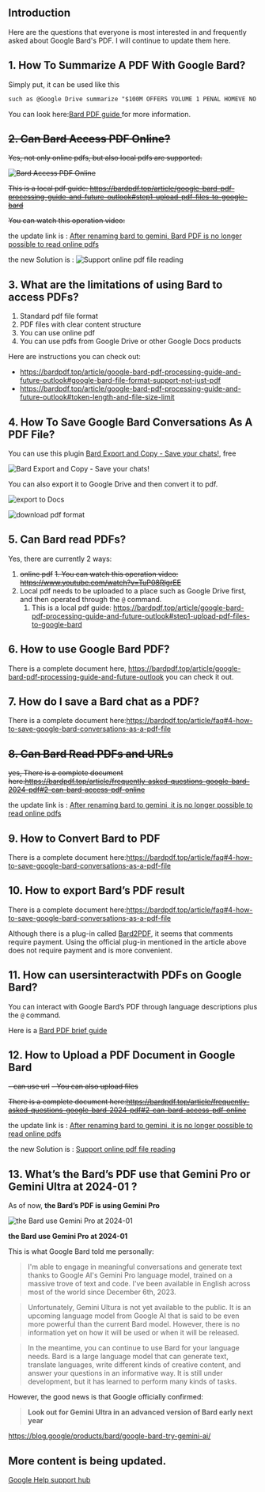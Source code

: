## Introduction

Here are the questions that everyone is most interested in and frequently asked about Google Bard's PDF. I will continue to update them here.

<TOCInline toc={props.toc} exclude="Introduction" />

## **1. How To Summarize A PDF With Google Bard?**

Simply put, it can be used like this

```markdown
such as @Google Drive summarize "$100M OFFERS VOLUME 1 PENAL HOMEVE NO FF 35594731 A F6 UNITE OF SANTES D FF 95594731A 100 ALEX HORMOZI HOW TO MAKE OFFERS SO GOOD PEOPLE FEEL STUPID SAYING NO ACQUISITION.COM VOLUME I: $100M OFFERS HOW TO MAKE OFFERS SO GOOD PEOPLE PEOPLE FEEL STUPID SAYING NO ALEX HORMOZI." to a short paragraph personal statement
```

You can look here:[Bard PDF guide ](https://bardpdf.top/article/google-bard-pdf-processing-guide-and-future-outlook#step2-use-google-bard-pdf) for more information.

## ~~**2. Can Bard Access PDF Online?**~~

~~Yes, not only online pdfs, but also local pdfs are supported.~~

~~![**Bard Access PDF Online**](https://img.whynotbetter.com/whynotbetter/2024/02/e7b1275b49deae35b44ec615d566e8b7.png)~~


~~This is a local pdf guide: https://bardpdf.top/article/google-bard-pdf-processing-guide-and-future-outlook#step1-upload-pdf-files-to-google-bard~~

~~You can watch this operation video:~~

the update link is : [After renaming bard to gemini, Bard PDF is no longer possible to read online pdfs](https://bardpdf.top/article/google-bard-pdf-can-not-read-online-pdf)

the new Solution is : ![Support online pdf file reading](https://bardpdf.top/article/google-bard-gemini-online-pdf-reading-without-uploads)


## **3. What are the limitations of using Bard to access PDFs?**

1. Standard pdf file format
2. PDF files with clear content structure
3. You can use online pdf
4. You can use pdfs from Google Drive or other Google Docs products

Here are instructions you can check out:

- https://bardpdf.top/article/google-bard-pdf-processing-guide-and-future-outlook#google-bard-file-format-support-not-just-pdf
- https://bardpdf.top/article/google-bard-pdf-processing-guide-and-future-outlook#token-length-and-file-size-limit

## **4. How To Save Google Bard Conversations As A PDF File?**

You can use this plugin [Bard Export and Copy - Save your chats!](https://chromewebstore.google.com/detail/bard-export-and-copy-save/ccigddhpbhnlhdhafkcdjididdelghkj), free

![Bard Export and Copy - Save your chats!](https://img.whynotbetter.com/whynotbetter/2024/02/ee463b4f3f02d1616ed1c5cad8d1e96d.png)

You can also export it to Google Drive and then convert it to pdf.

![export to Docs](https://img.whynotbetter.com/whynotbetter/2024/02/d89c44868f45cb83c25373e898f23ea5.png)


![download pdf format](https://img.whynotbetter.com/whynotbetter/2024/02/cbe4ff3a5e28e28fb6d33acd02b5aec4.png)


## 5. Can Bard read PDFs?

Yes, there are currently 2 ways:

1. ~~online pdf~~
   ~~1. You can watch this operation video: https://www.youtube.com/watch?v=TuP08RlgrEE~~
2. Local pdf needs to be uploaded to a place such as Google Drive first, and then operated through the `@` command.
    1. This is a local pdf guide: https://bardpdf.top/article/google-bard-pdf-processing-guide-and-future-outlook#step1-upload-pdf-files-to-google-bard

## 6. How to use Google Bard PDF?

There is a complete document here, https://bardpdf.top/article/google-bard-pdf-processing-guide-and-future-outlook you can check it out.

## 7. How do I save a Bard chat as a PDF?

There is a complete document here:https://bardpdf.top/article/faq#4-how-to-save-google-bard-conversations-as-a-pdf-file

## ~~**8. Can Bard Read PDFs and URLs**~~

~~yes, There is a complete document here:https://bardpdf.top/article/frequently-asked-questions-google-bard-2024-pdf#2-can-bard-access-pdf-online~~

the update link is : [After renaming bard to gemini, it is no longer possible to read online pdfs](https://bardpdf.top/article/google-bard-pdf-can-not-read-online-pdf)


## **9. How to Convert Bard to PDF**

There is a complete document here:https://bardpdf.top/article/faq#4-how-to-save-google-bard-conversations-as-a-pdf-file

## 10. How to export Bard’s PDF result

There is a complete document here:https://bardpdf.top/article/faq#4-how-to-save-google-bard-conversations-as-a-pdf-file

Although there is a plug-in called [Bard2PDF](https://chromewebstore.google.com/detail/bard2pdf-convert-bard-to/cckipgmmeajmmepnbgeldfmphdbcoini), it seems that comments require payment. Using the official plug-in mentioned in the article above does not require payment and is more convenient.


## **11. How can users**interact**with PDFs on Google Bard?**

You can interact with Google Bard’s PDF through language descriptions plus the `@` command.

Here is a [Bard PDF brief guide](https://bardpdf.top/article/google-bard-pdf-processing-guide-and-future-outlook#step2-use-google-bard-pdf)


## **12. How to Upload a PDF Document in Google Bard**

~~- can use url~~
~~- You can also upload files~~

~~There is a complete document here:https://bardpdf.top/article/frequently-asked-questions-google-bard-2024-pdf#2-can-bard-access-pdf-online~~

the update link is : [After renaming bard to gemini, it is no longer possible to read online pdfs](https://bardpdf.top/article/google-bard-pdf-can-not-read-online-pdf)

the new Solution is : [Support online pdf file reading](https://bardpdf.top/article/google-bard-gemini-online-pdf-reading-without-uploads)


## **13. What’s the Bard’s PDF use that Gemini Pro or Gemini Ultra at 2024-01 ?**

As of now, **the Bard’s PDF is using Gemini Pro**

![**the Bard use Gemini Pro at 2024-01**](https://img.whynotbetter.com/whynotbetter/2024/02/454ee78e12dce908f317cebb3c59ffd3.png)

**the Bard use Gemini Pro at 2024-01**

This is what Google Bard told me personally:

> I'm able to engage in meaningful conversations and generate text thanks to Google AI's Gemini Pro language model, trained on a massive trove of text and code. I've been available in English across most of the world since December 6th, 2023.


> Unfortunately, Gemini Ultura is not yet available to the public. It is an upcoming language model from Google AI that is said to be even more powerful than the current Bard model. However, there is no information yet on how it will be used or when it will be released.


> In the meantime, you can continue to use Bard for your language needs. Bard is a large language model that can generate text, translate languages, write different kinds of creative content, and answer your questions in an informative way. It is still under development, but it has learned to perform many kinds of tasks.


However, the good news is that Google officially confirmed:

> **Look out for Gemini Ultra in an advanced version of Bard early next year**

https://blog.google/products/bard/google-bard-try-gemini-ai/

<LazyLoadYoutube videoId="mHZSrtl4zX0" title="Mark Rober takes Bard with Gemini Pro for a test flight"/>




## More content is being updated.

[Google Help support hub](https://support.google.com/bard/answer/13594961#bard_ext&zippy=%2Cwhat-happens-with-my-data-when-i-use-bard-extensions)
